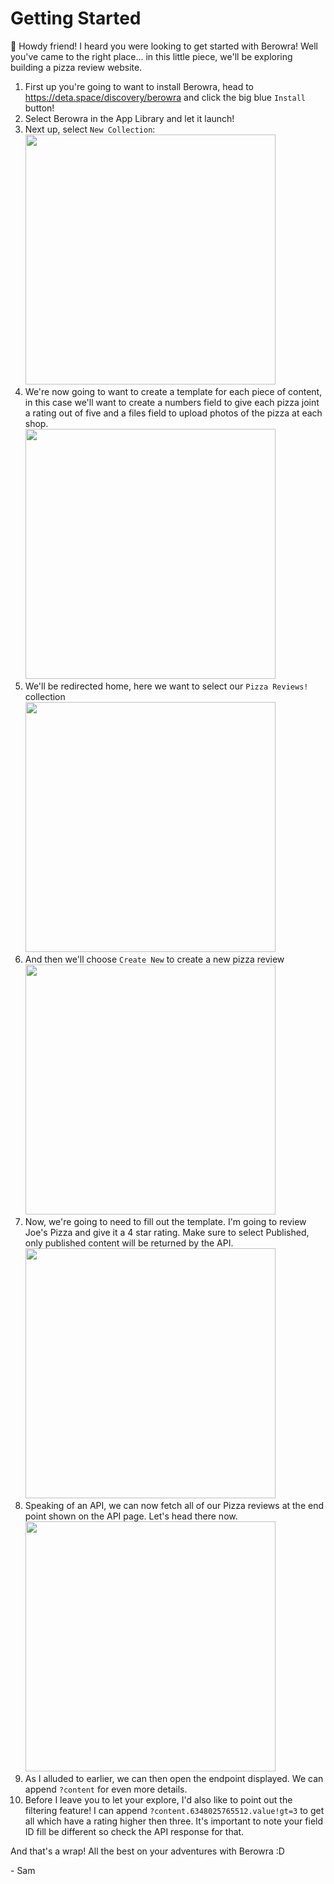 # Getting Started

👋 Howdy friend! I heard you were looking to get started with Berowra! Well you've came to the right place... in this little piece, we'll be exploring building a pizza review website.

1. First up you're going to want to install Berowra, head to https://deta.space/discovery/berowra and click the big blue `Install` button!
2. Select Berowra in the App Library and let it launch!
3. Next up, select `New Collection`: <br /> <img src="https://cloud-cusao41w8-hack-club-bot.vercel.app/2screenshot_2021-07-24_at_12.48.29_pm.png" width="400" />
4. We're now going to want to create a template for each piece of content, in this case we'll want to create a numbers field to give each pizza joint a rating out of five and a files field to upload photos of the pizza at each shop. <br /> <img src="https://cloud-a4awp4wjh-hack-club-bot.vercel.app/0screenshot_2021-08-09_at_12.13.37_pm.png" width="400" /> 
5. We'll be redirected home, here we want to select our `Pizza Reviews!` collection  <br /> <img src="https://cloud-i5kwb8i15-hack-club-bot.vercel.app/0screenshot_2021-08-09_at_12.14.22_pm.png" width="400" />  
6. And then we'll choose `Create New` to create a new pizza review  <br /> <img src="https://cloud-bo5j44duv-hack-club-bot.vercel.app/0screenshot_2021-08-09_at_12.14.25_pm.png" width="400" />
7. Now, we're going to need to fill out the template. I'm going to review Joe's Pizza and give it a 4 star rating. Make sure to select Published, only published content will be returned by the API. <br /> <img src="https://cloud-lllhjgyqf-hack-club-bot.vercel.app/0screenshot_2021-08-10_at_4.39.35_pm.png" width="400" />
8. Speaking of an API, we can now fetch all of our Pizza reviews at the end point shown on the API page. Let's head there now. <br /> <img src="https://cloud-5z8pzd8fv-hack-club-bot.vercel.app/0screenshot_2021-08-10_at_4.40.55_pm.png" width="400" />
9. As I alluded to earlier, we can then open the endpoint displayed. We can append `?content` for even more details.
10. Before I leave you to let your explore, I'd also like to point out the filtering feature! I can append `?content.6348025765512.value!gt=3` to get all which have a rating higher then three. It's important to note your field ID fill be different so check the API response for that.

And that's a wrap! All the best on your adventures with Berowra :D

\- Sam
